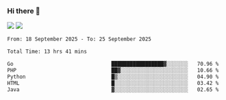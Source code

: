### Hi there 👋️

![](https://komarev.com/ghpvc/?username=Loner1024)
![](https://hit.yhype.me/github/profile?account_id=20189164)

<!--START_SECTION:waka-->

```txt
From: 18 September 2025 - To: 25 September 2025

Total Time: 13 hrs 41 mins

Go                                █████████████████▓░░░░░░░   70.96 %
PHP                               ██▓░░░░░░░░░░░░░░░░░░░░░░   10.66 %
Python                            █▒░░░░░░░░░░░░░░░░░░░░░░░   04.90 %
HTML                              █░░░░░░░░░░░░░░░░░░░░░░░░   03.42 %
Java                              ▓░░░░░░░░░░░░░░░░░░░░░░░░   02.65 %
```

<!--END_SECTION:waka-->



